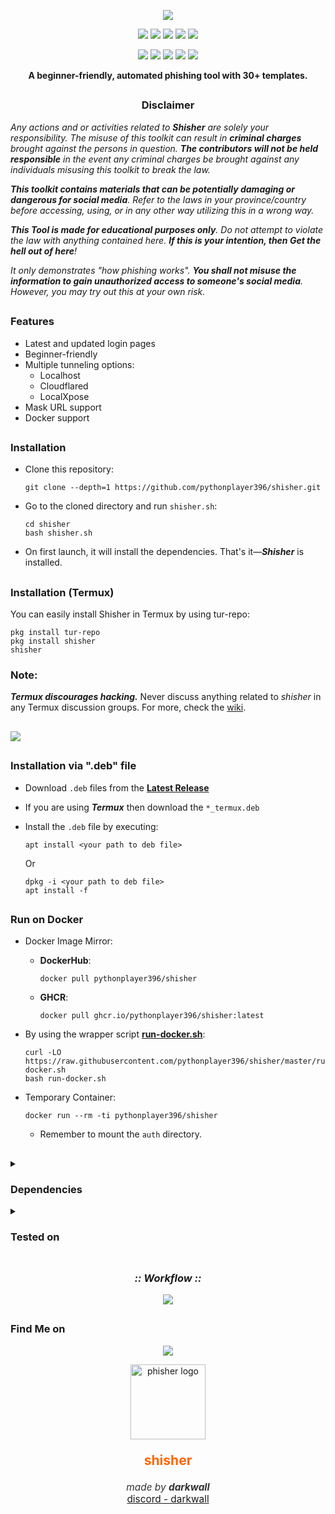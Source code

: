 <!-- Shisher -->

<p align="center">
  <img src=".github/misc/logo.png">
</p>

<p align="center">
  <img src="https://img.shields.io/badge/Version-2.3.5-green?style=for-the-badge">
  <img src="https://img.shields.io/github/license/pythonplayer396/shisher?style=for-the-badge">
  <img src="https://img.shields.io/github/stars/pythonplayer396/shisher?style=for-the-badge">
  <img src="https://img.shields.io/github/issues/pythonplayer396/shisher?color=red&style=for-the-badge">
  <img src="https://img.shields.io/github/forks/pythonplayer396/shisher?color=teal&style=for-the-badge">
</p>

<p align="center">
  <img src="https://img.shields.io/badge/Author-darkwall-blue?style=flat-square">
  <img src="https://img.shields.io/badge/Discord-darkwall%231234-blueviolet?style=flat-square">
  <img src="https://img.shields.io/badge/Open%20Source-Yes-darkgreen?style=flat-square">
  <img src="https://img.shields.io/badge/Maintained%3F-Yes-lightblue?style=flat-square">
  <img src="https://img.shields.io/badge/Written%20In-Bash-darkcyan?style=flat-square">
</p>

<p align="center"><b>A beginner-friendly, automated phishing tool with 30+ templates.</b></p>

##

<h3><p align="center">Disclaimer</p></h3>

<i>Any actions and or activities related to <b>Shisher</b> are solely your responsibility. The misuse of this toolkit can result in <b>criminal charges</b> brought against the persons in question. <b>The contributors will not be held responsible</b> in the event any criminal charges be brought against any individuals misusing this toolkit to break the law.

<b>This toolkit contains materials that can be potentially damaging or dangerous for social media</b>. Refer to the laws in your province/country before accessing, using, or in any other way utilizing this in a wrong way.

<b>This Tool is made for educational purposes only</b>. Do not attempt to violate the law with anything contained here. <b>If this is your intention, then Get the hell out of here</b>!

It only demonstrates "how phishing works". <b>You shall not misuse the information to gain unauthorized access to someone's social media</b>. However, you may try out this at your own risk.</i>

##

### Features

- Latest and updated login pages
- Beginner-friendly
- Multiple tunneling options:
  - Localhost
  - Cloudflared
  - LocalXpose
- Mask URL support
- Docker support

##

### Installation

- Clone this repository:
  ```
  git clone --depth=1 https://github.com/pythonplayer396/shisher.git
  ```

- Go to the cloned directory and run `shisher.sh`:
  ```
  cd shisher
  bash shisher.sh
  ```

- On first launch, it will install the dependencies. That's it—***Shisher*** is installed.

##

### Installation (Termux)
You can easily install Shisher in Termux by using tur-repo:
```
pkg install tur-repo
pkg install shisher
shisher
```

### Note:
***Termux discourages hacking.*** Never discuss anything related to *shisher* in any Termux discussion groups. For more, check the [wiki](https://wiki.termux.com/wiki/Hacking).

##

<p align="left">
  <a href="https://shell.cloud.google.com/cloudshell/open?cloudshell_git_repo=https://github.com/pythonplayer396/shisher.git&tutorial=README.md" target="_blank"><img src="https://gstatic.com/cloudssh/images/open-btn.svg"></a>
</p>

##

### Installation via ".deb" file

- Download `.deb` files from the [**Latest Release**](https://github.com/pythonplayer396/shisher/releases/latest)
- If you are using ***Termux*** then download the `*_termux.deb`

- Install the `.deb` file by executing:
  ```
  apt install <your path to deb file>
  ```
  Or
  ```
  dpkg -i <your path to deb file>
  apt install -f
  ```

##

### Run on Docker

- Docker Image Mirror:
  - **DockerHub**:
    ```
    docker pull pythonplayer396/shisher
    ```
  - **GHCR**:
    ```
    docker pull ghcr.io/pythonplayer396/shisher:latest
    ```

- By using the wrapper script [**run-docker.sh**](https://raw.githubusercontent.com/pythonplayer396/shisher/master/run-docker.sh):

  ```
  curl -LO https://raw.githubusercontent.com/pythonplayer396/shisher/master/run-docker.sh
  bash run-docker.sh
  ```
- Temporary Container:

  ```
  docker run --rm -ti pythonplayer396/shisher
  ```
  - Remember to mount the `auth` directory.

##

<details>
  <summary><h3>Dependencies</h3></summary>

<b>Shisher</b> requires the following programs to run properly:
- `git`
- `curl`
- `php`

> All dependencies will be installed automatically when you run **Shisher** for the first time.
</details>

<details>
  <summary><h3>Tested on</h3></summary>

- **Ubuntu**
- **Debian**
- **Arch**
- **Manjaro**
- **Fedora**
- **Termux**
</details>

##

<h3 align="center"><i>:: Workflow ::</i></h3>
<p align="center">
<img src=".github/misc/workflow.gif"/>
</p>

##

### Find Me on
<p align="center">
  <a href="https://github.com/pythonplayer396" target="_blank"><img src="https://img.shields.io/badge/Github-blue?style=for-the-badge&logo=github"></a>
</p>

<p align="center">
  <img src="https://cdn-icons-png.flaticon.com/512/3135/3135715.png" width="120" alt="phisher logo"/>
</p>

<p align="center" style="font-size:1.5em; font-weight:bold; color:#ff6600;">
  <b>shisher</b>
</p>
<p align="center" style="font-size:1.1em; color:#333;">
  <em>made by <b>darkwall</b></em><br>
  <a href="https://discord.com/users/1238914120179515402">discord - darkwall</a>
</p>
